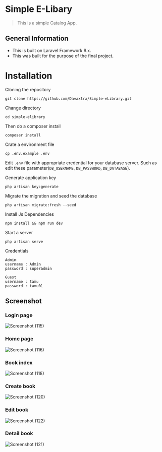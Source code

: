 # Simple E-Libary
> This is a simple Catalog App.

## General Information
- This is built on Laravel Framework 9.x.
- This was built for the purpose of the final project.

# Installation
Cloning the repository

```
git clone https://github.com/Davaxtra/Simple-eLibrary.git
```

Change directory

```
cd simple-elibrary
```

Then do a composer install

```
composer install
```

Crate a environment file

```
cp .env.example .env
```

Edit `.env` file with appropriate credential for your database server. Such as edit these parameter(`DB_USERNAME`, `DB_PASSWORD`, `DB_DATABASE`).

Generate application key

```
php artisan key:generate
```

Migrate the migration and seed the database

```
php artisan migrate:fresh --seed
```

Install Js Dependencies

```
npm install && npm run dev
```



Start a server

```
php artisan serve
```

Credentials
```
Admin
username : Admin
password : superadmin

Guest
username : tamu
password : tamu01
```

## Screenshot
### Login page
![Screenshot (115)](https://github.com/Davaxtra/Simple-eLibrary/assets/141833564/7956bec8-09d6-49d9-a6ab-2e686714a045)

### Home page
![Screenshot (116)](https://github.com/Davaxtra/Simple-eLibrary/assets/141833564/cd08342a-659c-4b3f-b4f9-16bb78e829a3)

### Book index
![Screenshot (118)](https://github.com/Davaxtra/Simple-eLibrary/assets/141833564/ff983ace-e423-4142-8905-2298b6643437)

### Create book
![Screenshot (120)](https://github.com/Davaxtra/Simple-eLibrary/assets/141833564/c2c4919a-a69c-4d71-8e91-5de9118f334d)

### Edit book
![Screenshot (122)](https://github.com/Davaxtra/Simple-eLibrary/assets/141833564/b32ceb3a-12a8-46a6-a271-ef0950fd2f3c)

### Detail book
![Screenshot (121)](https://github.com/Davaxtra/Simple-eLibrary/assets/141833564/b06edd52-f1c0-4518-b3d5-2f784e5c5c59)